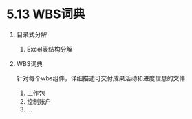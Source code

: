 # 5.13 WBS词典

1. 目录式分解

   1. Excel表结构分解

2. WBS词典

   针对每个wbs组件，详细描述可交付成果活动和进度信息的文件

   1. 工作包
   2. 控制账户
   3. ...

